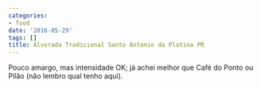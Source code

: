 ```yaml
---
categories:
- food
date: '2016-05-29'
tags: []
title: Alvorada Tradicional Santo Antonio da Platina PR
---
```


Pouco amargo, mas intensidade OK; já achei melhor que Café do Ponto ou Pilão (não lembro qual tenho aqui).